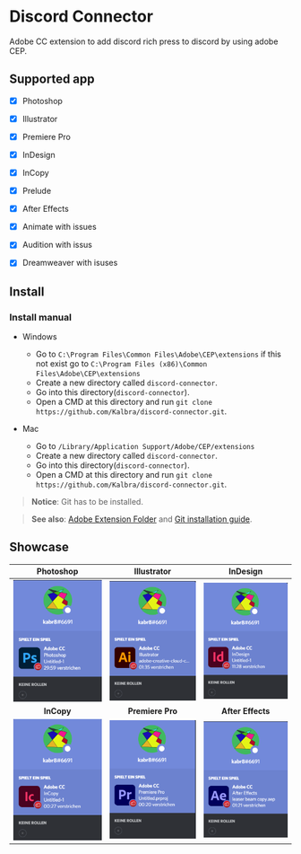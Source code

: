 # Discord Connector
Adobe CC extension to add discord rich press to discord by using adobe CEP.


## Supported app
- [x] Photoshop 
- [x] Illustrator
- [x] Premiere Pro
- [x] InDesign
- [x] InCopy
- [x] Prelude
- [x] After Effects
- [x] Animate with issues
- [x] Audition with issus
- [x] Dreamweaver with isuses


## Install

### Install manual

- Windows
    - Go to `C:\Program Files\Common Files\Adobe\CEP\extensions` if this not exist go to `C:\Program Files (x86)\Common Files\Adobe\CEP\extensions`
    - Create a new directory called `discord-connector`.
    - Go into this directory(`discord-connector`).
    - Open a CMD at this directory and run `git clone https://github.com/Kalbra/discord-connector.git`.


- Mac
    - Go to `/Library/Application Support/Adobe/CEP/extensions`
    - Create a new directory called `discord-connector`.
    - Go into this directory(`discord-connector`).
    - Open a CMD at this directory and run `git clone https://github.com/Kalbra/discord-connector.git`.

> **Notice**: Git has to be installed.

> **See also**: [Adobe Extension Folder](https://github.com/Adobe-CEP/CEP-Resources/blob/master/CEP_9.x/Documentation/CEP%209.0%20HTML%20Extension%20Cookbook.md#extension-folders) and [Git installation guide](https://www.atlassian.com/git/tutorials/install-git).


## Showcase

|Photoshop|Illustrator|InDesign|
|---------|-----------|--------|
|![Photoshop](docs/Screenshot-photoshop.png)|![Illustrator](docs/Screenshot-illustrator.png)|![InDesign](docs/Screenshot-indesign.png)|
|<center>**InCopy**</center>|<center>**Premiere Pro**</center>|<center>**After Effects**</center>|
|![InCopy](docs/Screenshot-incopy.png)|![InCopy](docs/Screenshot-premierepro.png)|![After Effects](docs/Screenshot-aftereffects.png)|


